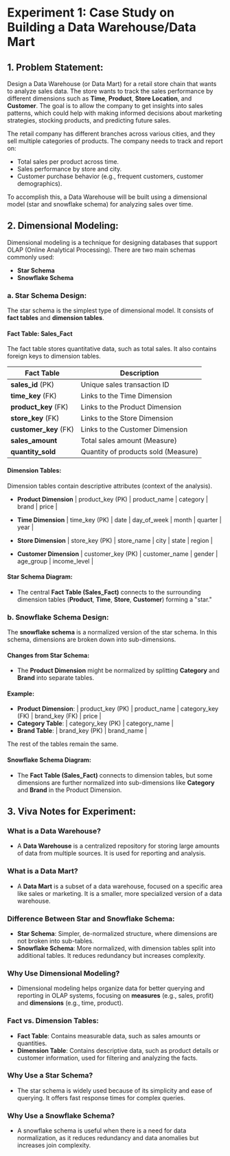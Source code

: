 
# Experiment 1: Case Study on Building a Data Warehouse/Data Mart

## 1. Problem Statement:

Design a Data Warehouse (or Data Mart) for a retail store chain that wants to analyze sales data. 
The store wants to track the sales performance by different dimensions such as **Time**, **Product**, **Store Location**, and **Customer**. 
The goal is to allow the company to get insights into sales patterns, which could help with making informed decisions about marketing strategies, 
stocking products, and predicting future sales.

The retail company has different branches across various cities, and they sell multiple categories of products. 
The company needs to track and report on:

- Total sales per product across time.
- Sales performance by store and city.
- Customer purchase behavior (e.g., frequent customers, customer demographics).

To accomplish this, a Data Warehouse will be built using a dimensional model (star and snowflake schema) for analyzing sales over time.

## 2. Dimensional Modeling:

Dimensional modeling is a technique for designing databases that support OLAP (Online Analytical Processing). 
There are two main schemas commonly used:

- **Star Schema**
- **Snowflake Schema**

### a. Star Schema Design:

The star schema is the simplest type of dimensional model. It consists of **fact tables** and **dimension tables**.

#### **Fact Table: Sales_Fact**

The fact table stores quantitative data, such as total sales. It also contains foreign keys to dimension tables.

| Fact Table   | Description                        |
|--------------|------------------------------------|
| **sales_id** (PK) | Unique sales transaction ID        |
| **time_key** (FK) | Links to the Time Dimension        |
| **product_key** (FK) | Links to the Product Dimension     |
| **store_key** (FK) | Links to the Store Dimension      |
| **customer_key** (FK) | Links to the Customer Dimension   |
| **sales_amount** | Total sales amount (Measure) |
| **quantity_sold** | Quantity of products sold (Measure) |

#### **Dimension Tables:**
Dimension tables contain descriptive attributes (context of the analysis).

- **Product Dimension**
    | product_key (PK) | product_name | category | brand | price |

- **Time Dimension**
    | time_key (PK) | date | day_of_week | month | quarter | year |

- **Store Dimension**
    | store_key (PK) | store_name | city | state | region |

- **Customer Dimension**
    | customer_key (PK) | customer_name | gender | age_group | income_level |

#### **Star Schema Diagram:**
- The central **Fact Table (Sales_Fact)** connects to the surrounding dimension tables (**Product**, **Time**, **Store**, **Customer**) forming a "star."

### b. Snowflake Schema Design:

The **snowflake schema** is a normalized version of the star schema. In this schema, dimensions are broken down into sub-dimensions.

#### Changes from Star Schema:
- The **Product Dimension** might be normalized by splitting **Category** and **Brand** into separate tables.

#### Example:
- **Product Dimension**: | product_key (PK) | product_name | category_key (FK) | brand_key (FK) | price |
- **Category Table**: | category_key (PK) | category_name |
- **Brand Table**: | brand_key (PK) | brand_name |

The rest of the tables remain the same.

#### **Snowflake Schema Diagram:**
- The **Fact Table (Sales_Fact)** connects to dimension tables, but some dimensions are further normalized into sub-dimensions like **Category** and **Brand** in the Product Dimension.

## 3. Viva Notes for Experiment:

### What is a Data Warehouse?
- A **Data Warehouse** is a centralized repository for storing large amounts of data from multiple sources. It is used for reporting and analysis.

### What is a Data Mart?
- A **Data Mart** is a subset of a data warehouse, focused on a specific area like sales or marketing. It is a smaller, more specialized version of a data warehouse.

### Difference Between Star and Snowflake Schema:
- **Star Schema**: Simpler, de-normalized structure, where dimensions are not broken into sub-tables.
- **Snowflake Schema**: More normalized, with dimension tables split into additional tables. It reduces redundancy but increases complexity.

### Why Use Dimensional Modeling?
- Dimensional modeling helps organize data for better querying and reporting in OLAP systems, focusing on **measures** (e.g., sales, profit) and **dimensions** (e.g., time, product).

### Fact vs. Dimension Tables:
- **Fact Table**: Contains measurable data, such as sales amounts or quantities.
- **Dimension Table**: Contains descriptive data, such as product details or customer information, used for filtering and analyzing the facts.

### Why Use a Star Schema?
- The star schema is widely used because of its simplicity and ease of querying. It offers fast response times for complex queries.

### Why Use a Snowflake Schema?
- A snowflake schema is useful when there is a need for data normalization, as it reduces redundancy and data anomalies but increases join complexity.